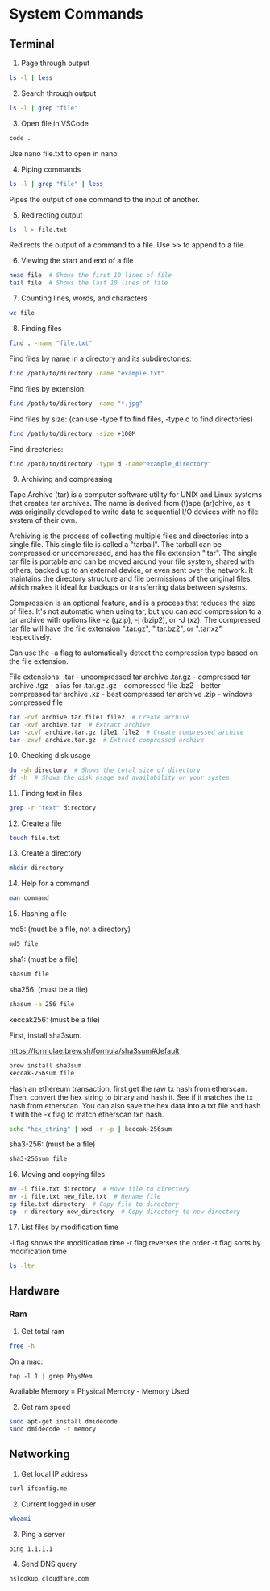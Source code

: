 # System Commands

## Terminal

1. Page through output

```bash
ls -l | less
```

2. Search through output

```bash
ls -l | grep "file"
```

3. Open file in VSCode

```bash
code .
```

Use nano file.txt to open in nano.

4. Piping commands

```bash
ls -l | grep "file" | less
```

Pipes the output of one command to the input of another.

5. Redirecting output

```bash
ls -l > file.txt
```

Redirects the output of a command to a file. Use >> to append to a file.

6. Viewing the start and end of a file

```bash
head file  # Shows the first 10 lines of file
tail file  # Shows the last 10 lines of file
```

7. Counting lines, words, and characters

```bash
wc file
```

8. Finding files

```bash
find . -name "file.txt"
```

Find files by name in a directory and its subdirectories:

```bash
find /path/to/directory -name "example.txt"
```

Find files by extension:

```bash
find /path/to/directory -name "*.jpg"
```

Find files by size:
(can use -type f to find files, -type d to find directories)

```bash
find /path/to/directory -size +100M
```

Find directories:

```bash
find /path/to/directory -type d -name"example_directory"
```

9. Archiving and compressing

Tape Archive (tar) is a computer software utility for UNIX and Linux systems that creates tar archives. The name is derived from (t)ape (ar)chive, as it was originally developed to write data to sequential I/O devices with no file system of their own.

Archiving is the process of collecting multiple files and directories into a single file. This single file is called a "tarball". The tarball can be compressed or uncompressed, and has the file extension ".tar". The single tar file is portable and can be moved around your file system, shared with others, backed up to an external device, or even sent over the network. It maintains the directory structure and file permissions of the original files, which makes it ideal for backups or transferring data between systems.

Compression is an optional feature, and is a process that reduces the size of files. It's not automatic when using tar, but you can add compression to a tar archive with options like -z (gzip), -j (bzip2), or -J (xz). The compressed tar file will have the file extension ".tar.gz", ".tar.bz2", or ".tar.xz" respectively.

Can use the -a flag to automatically detect the compression type based on the file extension.

File extensions:
.tar - uncompressed tar archive
.tar.gz - compressed tar archive
.tgz - alias for .tar.gz
.gz - compressed file
.bz2 - better compressed tar archive
.xz - best compressed tar archive
.zip - windows compressed file

```bash
tar -cvf archive.tar file1 file2  # Create archive
tar -xvf archive.tar  # Extract archive
tar -zcvf archive.tar.gz file1 file2  # Create compressed archive
tar -zxvf archive.tar.gz  # Extract compressed archive
```

10. Checking disk usage

```bash
du -sh directory  # Shows the total size of directory
df -h  # Shows the disk usage and availability on your system
```

11. Findng text in files

```bash
grep -r "text" directory
```

12. Create a file

```bash
touch file.txt
```

13. Create a directory

```bash
mkdir directory
```

14. Help for a command

```bash
man command
```

15. Hashing a file

md5:
(must be a file, not a directory)

```bash
md5 file
```

sha1: (must be a file)

```bash
shasum file
```

sha256: (must be a file)

```bash
shasum -a 256 file
```

keccak256: (must be a file)

First, install sha3sum.

https://formulae.brew.sh/formula/sha3sum#default

```bash
brew install sha3sum
keccak-256sum file
```

Hash an ethereum transaction, first get the raw tx hash from etherscan. Then, convert the hex string to binary and hash it. See if it matches the tx hash from etherscan. You can also save the hex data into a txt file and hash it with the -x flag to match etherscan txn hash.

```bash
echo "hex_string" | xxd -r -p | keccak-256sum
```

sha3-256: (must be a file)

```bash
sha3-256sum file
```

16. Moving and copying files

```bash
mv -i file.txt directory  # Move file to directory
mv -i file.txt new_file.txt  # Rename file
cp file.txt directory  # Copy file to directory
cp -r directory new_directory  # Copy directory to new directory
```

17. List files by modification time

-l flag shows the modification time
-r flag reverses the order
-t flag sorts by modification time

```bash
ls -ltr
```

## Hardware

### Ram

1. Get total ram

```bash
free -h
```

On a mac:

```
top -l 1 | grep PhysMem
```

Available Memory = Physical Memory - Memory Used

2. Get ram speed

```bash
sudo apt-get install dmidecode
sudo dmidecode -t memory
```

## Networking

1. Get local IP address

```bash
curl ifconfig.me
```

2. Current logged in user

```bash
whoami
```

3. Ping a server

```base
ping 1.1.1.1
```

4. Send DNS query

```bash
nslookup cloudfare.com
```

